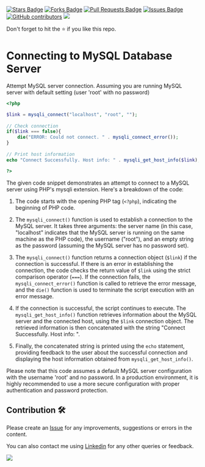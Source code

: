 <a href="https://github.com/drshahizan/learn-php/stargazers"><img src="https://img.shields.io/github/stars/drshahizan/learn-php" alt="Stars Badge"/></a>
<a href="https://github.com/drshahizan/learn-php/network/members"><img src="https://img.shields.io/github/forks/drshahizan/learn-php" alt="Forks Badge"/></a>
<a href="https://github.com/drshahizan/learn-php/pulls"><img src="https://img.shields.io/github/issues-pr/drshahizan/learn-php" alt="Pull Requests Badge"/></a>
<a href="https://github.com/drshahizan/learn-php/issues"><img src="https://img.shields.io/github/issues/drshahizan/learn-php" alt="Issues Badge"/></a>
<a href="https://github.com/drshahizan/learn-php/graphs/contributors"><img alt="GitHub contributors" src="https://img.shields.io/github/contributors/drshahizan/learn-php?color=2b9348"></a>
![](https://visitor-badge.glitch.me/badge?page_id=drshahizan/learn-php)

Don't forget to hit the :star: if you like this repo.

# Connecting to MySQL Database Server

Attempt MySQL server connection. Assuming you are running MySQL
server with default setting (user 'root' with no password) 
```php
<?php

$link = mysqli_connect("localhost", "root", "");
 
// Check connection
if($link === false){
    die("ERROR: Could not connect. " . mysqli_connect_error());
}
 
// Print host information
echo "Connect Successfully. Host info: " . mysqli_get_host_info($link);

?>
```
The given code snippet demonstrates an attempt to connect to a MySQL server using PHP's mysqli extension. Here's a breakdown of the code:

1. The code starts with the opening PHP tag (`<?php`), indicating the beginning of PHP code.

2. The `mysqli_connect()` function is used to establish a connection to the MySQL server. It takes three arguments: the server name (in this case, "localhost" indicates that the MySQL server is running on the same machine as the PHP code), the username ("root"), and an empty string as the password (assuming the MySQL server has no password set).

3. The `mysqli_connect()` function returns a connection object (`$link`) if the connection is successful. If there is an error in establishing the connection, the code checks the return value of `$link` using the strict comparison operator (`===`). If the connection fails, the `mysqli_connect_error()` function is called to retrieve the error message, and the `die()` function is used to terminate the script execution with an error message.

4. If the connection is successful, the script continues to execute. The `mysqli_get_host_info()` function retrieves information about the MySQL server and the connected host, using the `$link` connection object. The retrieved information is then concatenated with the string "Connect Successfully. Host info: ".

5. Finally, the concatenated string is printed using the `echo` statement, providing feedback to the user about the successful connection and displaying the host information obtained from `mysqli_get_host_info()`.

Please note that this code assumes a default MySQL server configuration with the username 'root' and no password. In a production environment, it is highly recommended to use a more secure configuration with proper authentication and password protection.


## Contribution 🛠️
Please create an [Issue](https://github.com/drshahizan/learn-php/issues) for any improvements, suggestions or errors in the content.

You can also contact me using [Linkedin](https://www.linkedin.com/in/drshahizan/) for any other queries or feedback.

![](https://visitor-badge.glitch.me/badge?page_id=drshahizan)
